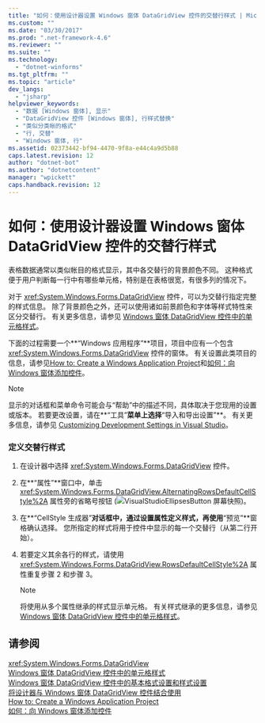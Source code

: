 ```yaml
---
title: "如何：使用设计器设置 Windows 窗体 DataGridView 控件的交替行样式 | Microsoft Docs"
ms.custom: ""
ms.date: "03/30/2017"
ms.prod: ".net-framework-4.6"
ms.reviewer: ""
ms.suite: ""
ms.technology: 
  - "dotnet-winforms"
ms.tgt_pltfrm: ""
ms.topic: "article"
dev_langs: 
  - "jsharp"
helpviewer_keywords: 
  - "数据 [Windows 窗体], 显示"
  - "DataGridView 控件 [Windows 窗体], 行样式替换"
  - "类似分类帐的格式"
  - "行, 交替"
  - "Windows 窗体, 行"
ms.assetid: 02373442-bf94-4470-9f8a-e44c4a9d5b88
caps.latest.revision: 12
author: "dotnet-bot"
ms.author: "dotnetcontent"
manager: "wpickett"
caps.handback.revision: 12
---
```

# 如何：使用设计器设置 Windows 窗体 DataGridView 控件的交替行样式
表格数据通常以类似帐目的格式显示，其中各交替行的背景颜色不同。  这种格式便于用户判断每一行中有哪些单元格，特别是在表格很宽，有很多列的情况下。  
  
 对于 <xref:System.Windows.Forms.DataGridView> 控件，可以为交替行指定完整的样式信息。  除了背景颜色之外，还可以使用诸如前景颜色和字体等样式特性来区分交替行。  有关更多信息，请参见 [Windows 窗体 DataGridView 控件中的单元格样式](../../../../docs/framework/winforms/controls/cell-styles-in-the-windows-forms-datagridview-control.md)。  
  
 下面的过程需要一个**“Windows 应用程序”**项目，项目中应有一个包含 <xref:System.Windows.Forms.DataGridView> 控件的窗体。  有关设置此类项目的信息，请参见[How to: Create a Windows Application Project](http://msdn.microsoft.com/zh-cn/b2f93fed-c635-4705-8d0e-cf079a264efa)和[如何：向 Windows 窗体添加控件](../../../../docs/framework/winforms/controls/how-to-add-controls-to-windows-forms.md)。  
  
> [!NOTE]
>  显示的对话框和菜单命令可能会与“帮助”中的描述不同，具体取决于您现用的设置或版本。  若要更改设置，请在**“工具”**菜单上选择**“导入和导出设置”**。  有关更多信息，请参见 [Customizing Development Settings in Visual Studio](http://msdn.microsoft.com/zh-cn/22c4debb-4e31-47a8-8f19-16f328d7dcd3)。  
  
### 定义交替行样式  
  
1.  在设计器中选择 <xref:System.Windows.Forms.DataGridView> 控件。  
  
2.  在**“属性”**窗口中，单击 <xref:System.Windows.Forms.DataGridView.AlternatingRowsDefaultCellStyle%2A> 属性旁的省略号按钮 \(![VisualStudioEllipsesButton 屏幕快照](../../../../docs/framework/winforms/media/vbellipsesbutton.png "vbEllipsesButton")\)。  
  
3.  在**“CellStyle 生成器”**对话框中，通过设置属性定义样式，再使用**“预览”**窗格确认选择。  您所指定的样式将用于控件中显示的每一个交替行（从第二行开始）。  
  
4.  若要定义其余各行的样式，请使用 <xref:System.Windows.Forms.DataGridView.RowsDefaultCellStyle%2A> 属性重复步骤 2 和步骤 3。  
  
    > [!NOTE]
    >  将使用从多个属性继承的样式显示单元格。  有关样式继承的更多信息，请参见 [Windows 窗体 DataGridView 控件中的单元格样式](../../../../docs/framework/winforms/controls/cell-styles-in-the-windows-forms-datagridview-control.md)。  
  
## 请参阅  
 <xref:System.Windows.Forms.DataGridView>   
 [Windows 窗体 DataGridView 控件中的单元格样式](../../../../docs/framework/winforms/controls/cell-styles-in-the-windows-forms-datagridview-control.md)   
 [Windows 窗体 DataGridView 控件中的基本格式设置和样式设置](../../../../docs/framework/winforms/controls/basic-formatting-and-styling-in-the-windows-forms-datagridview-control.md)   
 [将设计器与 Windows 窗体 DataGridView 控件结合使用](../../../../docs/framework/winforms/controls/using-the-designer-with-the-windows-forms-datagridview-control.md)   
 [How to: Create a Windows Application Project](http://msdn.microsoft.com/zh-cn/b2f93fed-c635-4705-8d0e-cf079a264efa)   
 [如何：向 Windows 窗体添加控件](../../../../docs/framework/winforms/controls/how-to-add-controls-to-windows-forms.md)